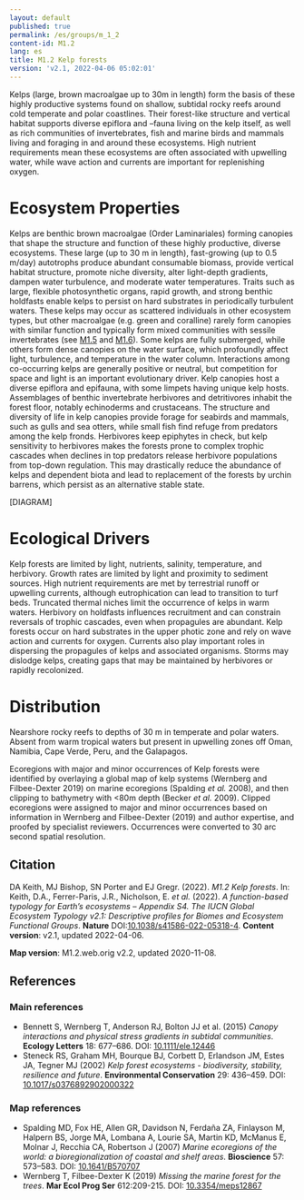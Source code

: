 ```yaml
---
layout: default
published: true
permalink: /es/groups/m_1_2
content-id: M1.2
lang: es
title: M1.2 Kelp forests
version: 'v2.1, 2022-04-06 05:02:01'
---
```


Kelps (large, brown macroalgae up to 30m in length) form the basis of these highly productive systems found on shallow, subtidal rocky reefs around cold temperate and polar coastlines. Their forest-like structure and vertical habitat supports diverse epiflora and –fauna living on the kelp itself, as well as rich communities of invertebrates, fish and marine birds and mammals living and foraging in and around these ecosystems.  High nutrient requirements mean these ecosystems are often associated with upwelling water, while wave action and currents are important for replenishing oxygen.

# Ecosystem Properties
 
Kelps are benthic brown macroalgae (Order Laminariales) forming canopies that shape the structure and function of these highly productive, diverse ecosystems. These large (up to 30 m in length), fast-growing (up to 0.5 m/day) autotrophs produce abundant consumable biomass, provide vertical habitat structure, promote niche diversity, alter light-depth gradients, dampen water turbulence, and moderate water temperatures. Traits such as large, flexible photosynthetic organs, rapid growth, and strong benthic holdfasts enable kelps to persist on hard substrates in periodically turbulent waters. These kelps may occur as scattered individuals in other ecosystem types, but other macroalgae (e.g. green and coralline) rarely form canopies with similar function and typically form mixed communities with sessile invertebrates (see [M1.5](/explore/groups/M1.5) and [M1.6](/explore/groups/M1.6)). Some kelps are fully submerged, while others form dense canopies on the water surface, which profoundly affect light, turbulence, and temperature in the water column. Interactions among co-occurring kelps are generally positive or neutral, but competition for space and light is an important evolutionary driver. Kelp canopies host a diverse epiflora and epifauna, with some limpets having unique kelp hosts. Assemblages of benthic invertebrate herbivores and detritivores inhabit the forest floor, notably echinoderms and crustaceans. The structure and diversity of life in kelp canopies provide forage for seabirds and mammals, such as gulls and sea otters, while small fish find refuge from predators among the kelp fronds. Herbivores keep epiphytes in check, but kelp sensitivity to herbivores makes the forests prone to complex trophic cascades when declines in top predators release herbivore populations from top-down regulation. This may drastically reduce the abundance of kelps and dependent biota and lead to replacement of the forests by urchin barrens, which persist as an alternative stable state.

[DIAGRAM]

# Ecological Drivers
 
Kelp forests are limited by light, nutrients, salinity, temperature, and herbivory. Growth rates are limited by light and proximity to sediment sources. High nutrient requirements are met by terrestrial runoff or upwelling currents, although eutrophication can lead to transition to turf beds. Truncated thermal niches limit the occurrence of kelps in warm waters. Herbivory on holdfasts influences recruitment and can constrain reversals of trophic cascades, even when propagules are abundant. Kelp forests occur on hard substrates in the upper photic zone and rely on wave action and currents for oxygen. Currents also play important roles in dispersing the propagules of kelps and associated organisms. Storms may dislodge kelps, creating gaps that may be maintained by herbivores or rapidly recolonized.
 
# Distribution
 
Nearshore rocky reefs to depths of 30 m in temperate and polar waters. Absent from warm tropical waters but present in upwelling zones off Oman, Namibia, Cape Verde, Peru, and the Galapagos.

Ecoregions with major and minor occurrences of Kelp forests were identified by overlaying a global map of kelp systems (Wernberg and Filbee-Dexter 2019) on marine ecoregions (Spalding _et al._ 2008), and then clipping to bathymetry with <80m depth (Becker _et al._ 2009). Clipped ecoregions were assigned to major and minor occurrences based on information in Wernberg and Filbee-Dexter (2019) and author expertise, and proofed by specialist reviewers. Occurrences were converted to 30 arc second spatial resolution.

## Citation

DA Keith, MJ Bishop, SN Porter and EJ Gregr. (2022). *M1.2 Kelp forests*. In: Keith, D.A., Ferrer-Paris, J.R., Nicholson, E. *et al.* (2022). *A function-based typology for Earth’s ecosystems – Appendix S4. The IUCN Global Ecosystem Typology v2.1: Descriptive profiles for Biomes and Ecosystem Functional Groups*. **Nature** DOI:[10.1038/s41586-022-05318-4](https://doi.org/10.1038/s41586-022-05318-4).
**Content version**: v2.1, updated 2022-04-06.

**Map version**: M1.2.web.orig v2.2, updated 2020-11-08.

## References

### Main references
* Bennett S, Wernberg T, Anderson RJ, Bolton JJ et al.  (2015) *Canopy interactions and physical stress gradients in subtidal communities*. **Ecology Letters** 18: 677–686. DOI: [10.1111/ele.12446](http://doi.org/10.1111/ele.12446)
* Steneck RS, Graham MH, Bourque BJ, Corbett D, Erlandson JM, Estes JA, Tegner MJ  (2002) *Kelp forest ecosystems - biodiversity, stability, resilience and future*. **Environmental Conservation** 29: 436–459. DOI: [10.1017/s0376892902000322](http://doi.org/10.1017/s0376892902000322)

### Map references
* Spalding MD, Fox HE, Allen GR, Davidson N, Ferdaña ZA, Finlayson M, Halpern BS, Jorge MA, Lombana A, Lourie SA, Martin KD, McManus E, Molnar J, Recchia CA, Robertson J  (2007) *Marine ecoregions of the world: a bioregionalization of coastal and shelf areas*. **Bioscience** 57: 573–583. DOI: [10.1641/B570707](http://doi.org/10.1641/B570707)
* Wernberg T, Filbee-Dexter K (2019) *Missing the marine forest for the trees*. **Mar Ecol Prog Ser** 612:209-215. DOI: [10.3354/meps12867](http://doi.org/10.3354/meps12867)
